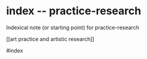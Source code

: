 # index -- practice-research

Indexical note (or starting point) for practice-research

[[art practice and artistic research]]

#index 